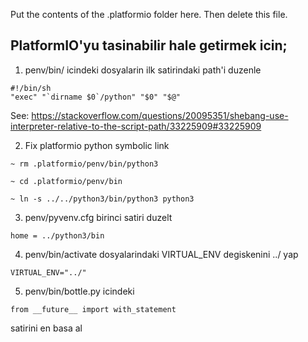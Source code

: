 Put the contents of the .platformio folder here. Then delete this file.

## PlatformIO'yu tasinabilir hale getirmek icin;

1. penv/bin/ icindeki dosyalarin ilk satirindaki path'i duzenle
```
#!/bin/sh
"exec" "`dirname $0`/python" "$0" "$@"
```
See: https://stackoverflow.com/questions/20095351/shebang-use-interpreter-relative-to-the-script-path/33225909#33225909

2. Fix platformio python symbolic link
```
~ rm .platformio/penv/bin/python3

~ cd .platformio/penv/bin

~ ln -s ../../python3/bin/python3 python3
```

3. penv/pyvenv.cfg birinci satiri duzelt

```
home = ../python3/bin
```

4. penv/bin/activate dosyalarindaki VIRTUAL_ENV degiskenini ../ yap

```
VIRTUAL_ENV="../"
```

5. penv/bin/bottle.py icindeki 
```
from __future__ import with_statement
```
satirini en basa al